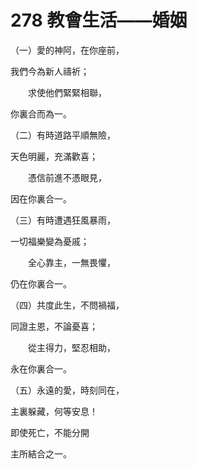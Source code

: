# 278 教會生活——婚姻

（一）愛的神阿，在你座前，

我們今為新人禱祈；

　　求使他們緊緊相聯，

你裏合而為一。

（二）有時道路平順無險，

天色明麗，充滿歡喜；

　　憑信前進不憑眼見，

因在你裏合一。

（三）有時遭遇狂風暴雨，

一切福樂變為憂戚；

　　全心靠主，一無畏懼，

仍在你裏合一。

（四）共度此生，不問禍福，

同證主恩，不論憂喜；

　　從主得力，堅忍相助，

永在你裏合一。

（五）永遠的愛，時刻同在，

主裏躲藏，何等安息！

即使死亡，不能分開

主所結合之一。

